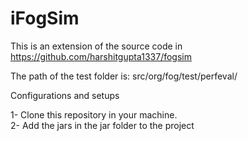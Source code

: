 # iFogSim 

This is an extension of the source code in https://github.com/harshitgupta1337/fogsim 


The path of the test folder is: src/org/fog/test/perfeval/

Configurations and setups   

1- Clone this repository in your machine.  
2- Add the jars in the jar folder to the project
